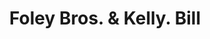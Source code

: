 ---
doi: 10.7916/D8GQ88TQ
date_other: '1909'
date_other_textual: '1909'
form: printed ephemera
genre:
- Invoices
name:
- Foley Bros. & Kelly
object_in_context_url: https://biggert.cul.columbia.edu/items/view/ave_biggert_00669
subject_hierarchical_geographic:
- St. Paul, Minnesota, United States
subject_name:
- Foley Bros. & Kelly
title: Foley Bros. & Kelly. Bill
sort_title: Foley Bros. & Kelly. Bill
call_number: ave_biggert_00669
coordinates:
- 44.94416666666666,-93.0936111111111
pid: ave_biggert_00669
identifiers: ave_biggert_00669
thumbnail: false
permalink: /biggert/ave_biggert_00669/
layout: iiif-image-page
---
